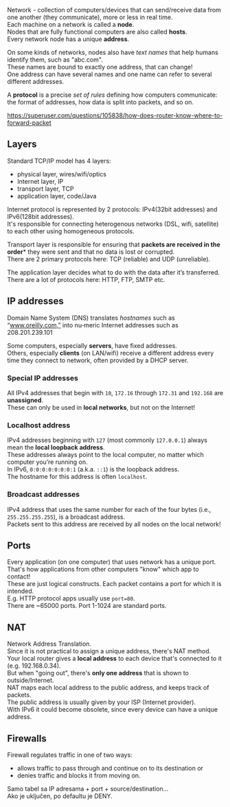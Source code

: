 



Network - collection of computers/devices that can send/receive data from one another (they communicate), more or less in real time.  
Each machine on a network is called a **node**.  
Nodes that are fully functional computers are also called
**hosts**.  
Every network node has a unique **address**. 

On some kinds of networks, nodes also have *text names* that help humans identify them, such as "abc.com".  
These names are bound to exactly one address, that can change!  
One address can have several names and one name can refer to several different addresses. 

A **protocol** is a precise *set of rules* defining how computers communicate: the format of addresses, how data is split into packets, and so on. 

https://superuser.com/questions/105838/how-does-router-know-where-to-forward-packet

## Layers
Standard TCP/IP model has 4 layers:
- physical layer, wires/wifi/optics
- Internet layer, IP
- transport layer, TCP
- application layer, code/Java

Internet protocol is represented by 2 protocols: IPv4(32bit addresses) and IPv6(128bit addresses).  
It's responsible for connecting heterogenous networks (DSL, wifi, satellite) to each other using homogeneous protocols.

Transport layer is responsible for ensuring that **packets are received in the order*** they were sent and that no data is lost or corrupted.  
There are 2 primary protocols here: TCP (reliable) and UDP (unreliable).

The application layer decides what to do with the data after it’s transferred.  
There are a lot of protocols here: HTTP, FTP, SMTP etc.




## IP addresses

Domain Name System (DNS) translates *hostnames* such as “www.oreilly.com,” into nu‐meric Internet addresses such as 208.201.239.101

Some computers, especially **servers**, have fixed  addresses.  
Others, especially **clients** (on LAN/wifi) receive a different address every time they connect to network, often provided by a DHCP server.

### Special IP addresses
All IPv4 addresses that begin with `10`,
`172.16` through `172.31` and `192.168` are **unassigned**.  
These can only be used in **local networks**, but not on the Internet!

### Localhost address
IPv4 addresses beginning with `127` (most commonly `127.0.0.1`) always mean the **local loopback address**.  
These addresses always point to the local computer, no matter which computer you’re running on.  
In IPv6, `0:0:0:0:0:0:0:1` (a.k.a. `::1`) is the loopback address.   
The hostname for this address is often `localhost`.

### Broadcast addresses
IPv4 address that uses the same number for each of the four bytes (i.e., `255.255.255.255`), is a broadcast address.  
Packets sent to this address are received by all nodes on the local network!


## Ports

Every application (on one computer) that uses network has a unique port.  
That's how applications from other computers "know" which app to contact!  
These are just logical constructs. Each packet contains a port for which it is intended.  
E.g. HTTP protocol apps usually use `port=80`.  
There are ~65000 ports. Port 1-1024 are standard ports.

## NAT
Network Address Translation.  
Since it is not practical to assign a unique address, there's NAT method.  
Your local router gives a **local address** to each device that's connected to it (e.g. 192.168.0.34).  
But when "going out", there's **only one address** that is shown to outside/Internet.  
NAT maps each local address to the public address, and keeps track of packets.  
The public address is usually given by your ISP (Internet provider).  
With IPv6 it could become obsolete, since every device can have a unique address.




## Firewalls
Firewall regulates traffic in one of two ways: 
- allows traffic to pass through and continue on to its destination or 
- denies traffic and blocks it from moving on. 

Samo tabel sa IP adresama + port + source/destination...  
Ako je uključen, po defaultu je DENY.




